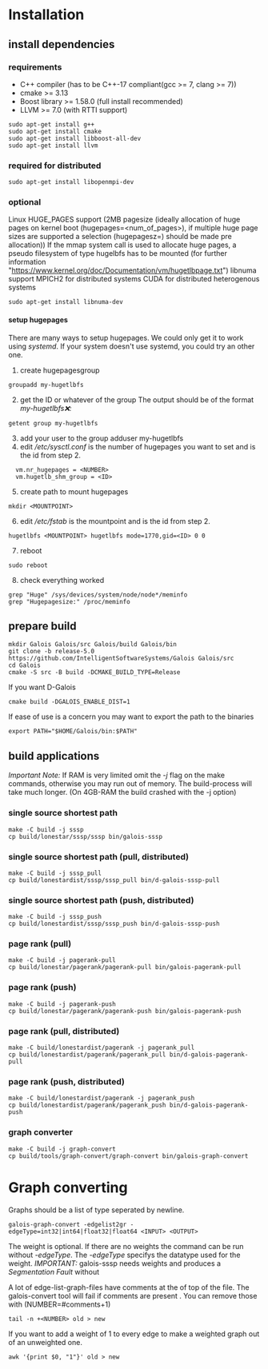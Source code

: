 # Installation

## install dependencies

### requirements
- C++ compiler (has to be C++-17 compliant(gcc >= 7, clang >= 7))
- cmake >= 3.13
- Boost library >= 1.58.0 (full install recommended)
- LLVM >= 7.0 (with RTTI support)
```
sudo apt-get install g++
sudo apt-get install cmake
sudo apt-get install libboost-all-dev
sudo apt-get install llvm
```

### required for distributed
```
sudo apt-get install libopenmpi-dev
```

### optional
Linux HUGE_PAGES support (2MB pagesize (ideally allocation of huge pages on kernel boot (hugepages=<num_of_pages>), if multiple huge page sizes are supported a selection (hugepagesz=<size>) should be made pre allocation))
If the mmap system call is used to allocate huge pages, a pseudo filesystem of type hugelbfs has to be mounted (for further information "https://www.kernel.org/doc/Documentation/vm/hugetlbpage.txt")
libnuma support
MPICH2 for distributed systems
CUDA for distributed heterogenous systems
```
sudo apt-get install libnuma-dev
```


#### setup hugepages
There are many ways to setup hugepages. We could only get it to work using *systemd*. If your system doesn't use systemd, you could try an other one.
1. create hugepagesgroup
```
groupadd my-hugetlbfs
```
2.  get the ID or whatever of the group
The output should be of the format *my-hugetlbfs:x:<ID>:*
```
getent group my-hugetlbfs
```
3. add your user to the group
adduser <USER> my-hugetlbfs
4. edit */etc/sysctl.conf*
<NUMBER> is the number of hugepages you want to set and <ID> is the id from step 2.
```
  vm.nr_hugepages = <NUMBER>
  vm.hugetlb_shm_group = <ID>
```
5. create path to mount hugepages
```
mkdir <MOUNTPOINT>
```
6. edit */etc/fstab*
<MOUNTPOINT> is the mountpoint and <ID> is the id from step 2.
```
hugetlbfs <MOUNTPOINT> hugetlbfs mode=1770,gid=<ID> 0 0
```
7. reboot
```
sudo reboot
```
8. check everything worked
```
grep "Huge" /sys/devices/system/node/node*/meminfo
grep "Hugepagesize:" /proc/meminfo
```

## prepare build
```
mkdir Galois Galois/src Galois/build Galois/bin
git clone -b release-5.0 https://github.com/IntelligentSoftwareSystems/Galois Galois/src
cd Galois
cmake -S src -B build -DCMAKE_BUILD_TYPE=Release
```
If you want D-Galois
```
cmake build -DGALOIS_ENABLE_DIST=1
```
If ease of use is a concern you may want to export the path to the binaries
```
export PATH="$HOME/Galois/bin:$PATH"
```

## build applications
*Important Note:* If RAM is very limited omit the *-j* flag on the make commands, otherwise you may run out of memory. The build-process will take much longer. (On 4GB-RAM the build crashed with the -j option)

### single source shortest path
```
make -C build -j sssp
cp build/lonestar/sssp/sssp bin/galois-sssp
```

### single source shortest path (pull, distributed)
```
make -C build -j sssp_pull
cp build/lonestardist/sssp/sssp_pull bin/d-galois-sssp-pull
```

### single source shortest path (push, distributed)
```
make -C build -j sssp_push
cp build/lonestardist/sssp/sssp_push bin/d-galois-sssp-push
```

### page rank (pull)
```
make -C build -j pagerank-pull
cp build/lonestar/pagerank/pagerank-pull bin/galois-pagerank-pull
```

### page rank (push)
```
make -C build -j pagerank-push
cp build/lonestar/pagerank/pagerank-push bin/galois-pagerank-push
```

### page rank (pull, distributed)
```
make -C build/lonestardist/pagerank -j pagerank_pull
cp build/lonestardist/pagerank/pagerank_pull bin/d-galois-pagerank-pull
```

### page rank (push, distributed)
```
make -C build/lonestardist/pagerank -j pagerank_push
cp build/lonestardist/pagerank/pagerank_push bin/d-galois-pagerank-push
```

### graph converter
```
make -C build -j graph-convert
cp build/tools/graph-convert/graph-convert bin/galois-graph-convert
```

# Graph converting
Graphs should be a list of type *<SOURCE> <TARGET> <WEIGHT>* seperated by newline.
```
galois-graph-convert -edgelist2gr -edgeType=int32|int64|float32|float64 <INPUT> <OUTPUT>
```
The weight is optional. If there are no weights the command can be run without *-edgeType*. The *-edgeType* specifys the datatype used for the weight.
*IMPORTANT:* galois-sssp needs weights and produces a *Segmentation Fault* without

A lot of edge-list-graph-files have comments at the of top of the file. The galois-convert tool will fail if comments are present . You can remove those with (NUMBER=#comments+1)
```
tail -n +<NUMBER> old > new
```

If you want to add a weight of 1 to every edge to make a weighted graph out of an unweighted one.
```
awk '{print $0, "1"}' old > new
```
